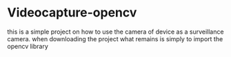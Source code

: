 # Videocapture-opencv
this is a simple project on how to use the camera of device as a surveillance camera.
when downloading the project what remains is simply to import the opencv library
